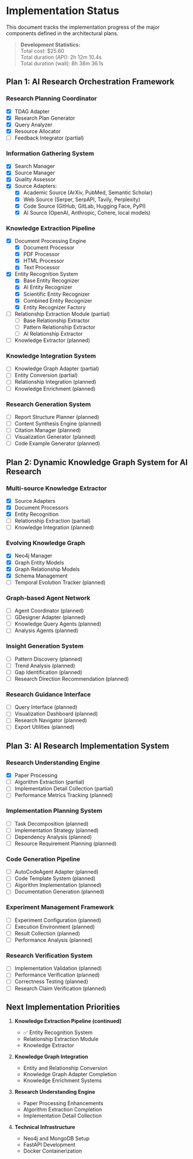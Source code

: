 # Implementation Status

This document tracks the implementation progress of the major components defined in the architectural plans.

> **Development Statistics:**  
> Total cost: $25.60  
> Total duration (API): 2h 12m 10.4s  
> Total duration (wall): 8h 38m 36.1s  

## Plan 1: AI Research Orchestration Framework

### Research Planning Coordinator
- [x] TDAG Adapter
- [x] Research Plan Generator
- [x] Query Analyzer
- [x] Resource Allocator
- [ ] Feedback Integrator (partial)

### Information Gathering System
- [x] Search Manager
- [x] Source Manager
- [x] Quality Assessor
- [x] Source Adapters:
  - [x] Academic Source (ArXiv, PubMed, Semantic Scholar)
  - [x] Web Source (Serper, SerpAPI, Tavily, Perplexity)
  - [x] Code Source (GitHub, GitLab, Hugging Face, PyPI)
  - [x] AI Source (OpenAI, Anthropic, Cohere, local models)

### Knowledge Extraction Pipeline
- [x] Document Processing Engine
  - [x] Document Processor
  - [x] PDF Processor
  - [x] HTML Processor
  - [x] Text Processor
- [x] Entity Recognition System
  - [x] Base Entity Recognizer
  - [x] AI Entity Recognizer
  - [x] Scientific Entity Recognizer
  - [x] Combined Entity Recognizer
  - [x] Entity Recognizer Factory
- [ ] Relationship Extraction Module (partial)
  - [ ] Base Relationship Extractor
  - [ ] Pattern Relationship Extractor
  - [ ] AI Relationship Extractor
- [ ] Knowledge Extractor (planned)

### Knowledge Integration System
- [ ] Knowledge Graph Adapter (partial)
- [ ] Entity Conversion (partial)
- [ ] Relationship Integration (planned)
- [ ] Knowledge Enrichment (planned)

### Research Generation System
- [ ] Report Structure Planner (planned)
- [ ] Content Synthesis Engine (planned)
- [ ] Citation Manager (planned)
- [ ] Visualization Generator (planned)
- [ ] Code Example Generator (planned)

## Plan 2: Dynamic Knowledge Graph System for AI Research

### Multi-source Knowledge Extractor
- [x] Source Adapters
- [x] Document Processors
- [x] Entity Recognition
- [ ] Relationship Extraction (partial)
- [ ] Knowledge Integration (planned)

### Evolving Knowledge Graph
- [x] Neo4j Manager
- [x] Graph Entity Models
- [x] Graph Relationship Models
- [x] Schema Management
- [ ] Temporal Evolution Tracker (planned)

### Graph-based Agent Network
- [ ] Agent Coordinator (planned)
- [ ] GDesigner Adapter (planned)
- [ ] Knowledge Query Agents (planned)
- [ ] Analysis Agents (planned)

### Insight Generation System
- [ ] Pattern Discovery (planned)
- [ ] Trend Analysis (planned)
- [ ] Gap Identification (planned)
- [ ] Research Direction Recommendation (planned)

### Research Guidance Interface
- [ ] Query Interface (planned)
- [ ] Visualization Dashboard (planned)
- [ ] Research Navigator (planned)
- [ ] Export Utilities (planned)

## Plan 3: AI Research Implementation System

### Research Understanding Engine
- [x] Paper Processing
- [ ] Algorithm Extraction (partial)
- [ ] Implementation Detail Collection (partial)
- [ ] Performance Metrics Tracking (planned)

### Implementation Planning System
- [ ] Task Decomposition (planned)
- [ ] Implementation Strategy (planned)
- [ ] Dependency Analysis (planned)
- [ ] Resource Requirement Planning (planned)

### Code Generation Pipeline
- [ ] AutoCodeAgent Adapter (planned)
- [ ] Code Template System (planned)
- [ ] Algorithm Implementation (planned)
- [ ] Documentation Generation (planned)

### Experiment Management Framework
- [ ] Experiment Configuration (planned)
- [ ] Execution Environment (planned)
- [ ] Result Collection (planned)
- [ ] Performance Analysis (planned)

### Research Verification System
- [ ] Implementation Validation (planned)
- [ ] Performance Verification (planned)
- [ ] Correctness Testing (planned)
- [ ] Research Claim Verification (planned)

## Next Implementation Priorities

1. **Knowledge Extraction Pipeline (continued)**
   - ✅ Entity Recognition System
   - Relationship Extraction Module
   - Knowledge Extractor

2. **Knowledge Graph Integration**
   - Entity and Relationship Conversion
   - Knowledge Graph Adapter Completion
   - Knowledge Enrichment Systems

3. **Research Understanding Engine**
   - Paper Processing Enhancements
   - Algorithm Extraction Completion
   - Implementation Detail Collection

4. **Technical Infrastructure**
   - Neo4j and MongoDB Setup
   - FastAPI Development
   - Docker Containerization